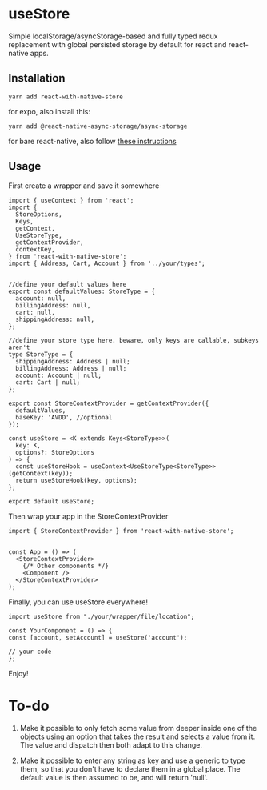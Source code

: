 # useStore

Simple localStorage/asyncStorage-based and fully typed redux replacement with global persisted storage by default for react and react-native apps.

## Installation

`yarn add react-with-native-store`

for expo, also install this:

`yarn add @react-native-async-storage/async-storage`

for bare react-native, also follow [these instructions](https://react-native-async-storage.github.io/async-storage/docs/install/)

## Usage

First create a wrapper and save it somewhere

```
import { useContext } from 'react';
import {
  StoreOptions,
  Keys,
  getContext,
  UseStoreType,
  getContextProvider,
  contextKey,
} from 'react-with-native-store';
import { Address, Cart, Account } from '../your/types';


//define your default values here
export const defaultValues: StoreType = {
  account: null,
  billingAddress: null,
  cart: null,
  shippingAddress: null,
};

//define your store type here. beware, only keys are callable, subkeys aren't
type StoreType = {
  shippingAddress: Address | null;
  billingAddress: Address | null;
  account: Account | null;
  cart: Cart | null;
};

export const StoreContextProvider = getContextProvider({
  defaultValues,
  baseKey: 'AVDD', //optional
});

const useStore = <K extends Keys<StoreType>>(
  key: K,
  options?: StoreOptions
) => {
  const useStoreHook = useContext<UseStoreType<StoreType>>(getContext(key));
  return useStoreHook(key, options);
};

export default useStore;

```

Then wrap your app in the StoreContextProvider

```
import { StoreContextProvider } from 'react-with-native-store';


const App = () => (
  <StoreContextProvider>
    {/* Other components */}
    <Component />
  </StoreContextProvider>
);

```

Finally, you can use useStore everywhere!

```
import useStore from "./your/wrapper/file/location";

const YourComponent = () => {
const [account, setAccount] = useStore('account');

// your code
};

```

Enjoy!

# To-do

1. Make it possible to only fetch some value from deeper inside one of the objects using an option that takes the result and selects a value from it. The value and dispatch then both adapt to this change.

2. Make it possible to enter any string as key and use a generic to type them, so that you don't have to declare them in a global place. The default value is then assumed to be, and will return 'null'.
